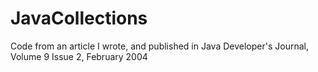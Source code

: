 # JavaCollections
Code from an article I wrote, and published in Java Developer's Journal, Volume 9 Issue 2, February 2004
